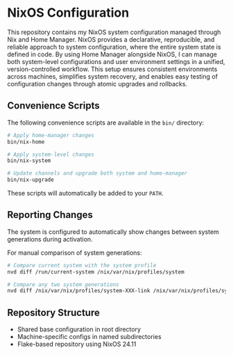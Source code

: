 # NixOS Configuration

This repository contains my NixOS system configuration managed through Nix and Home Manager. NixOS provides a declarative, reproducible, and reliable approach to system configuration, where the entire system state is defined in code. By using Home Manager alongside NixOS, I can manage both system-level configurations and user environment settings in a unified, version-controlled workflow. This setup ensures consistent environments across machines, simplifies system recovery, and enables easy testing of configuration changes through atomic upgrades and rollbacks.

## Convenience Scripts

The following convenience scripts are available in the `bin/` directory:

```bash
# Apply home-manager changes
bin/nix-home

# Apply system-level changes
bin/nix-system

# Update channels and upgrade both system and home-manager
bin/nix-upgrade
```

These scripts will automatically be added to your `PATH`.

## Reporting Changes

The system is configured to automatically show changes between system generations during activation.

For manual comparison of system generations:

```bash
# Compare current system with the system profile
nvd diff /run/current-system /nix/var/nix/profiles/system

# Compare any two system generations
nvd diff /nix/var/nix/profiles/system-XXX-link /nix/var/nix/profiles/system-YYY-link
```

## Repository Structure
- Shared base configuration in root directory
- Machine-specific configs in named subdirectories
- Flake-based repository using NixOS 24.11

